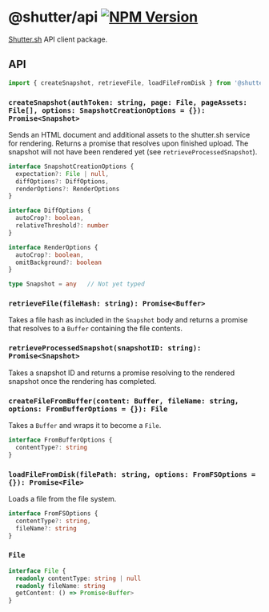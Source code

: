 # @shutter/api [![NPM Version](https://img.shields.io/npm/v/@shutter/api.svg)](https://www.npmjs.com/package/@shutter/api)

[Shutter.sh](https://shutter.sh/) API client package.

## API

```ts
import { createSnapshot, retrieveFile, loadFileFromDisk } from '@shutter/api'
```

### `createSnapshot(authToken: string, page: File, pageAssets: File[], options: SnapshotCreationOptions = {}): Promise<Snapshot>`

Sends an HTML document and additional assets to the shutter.sh service for rendering. Returns a promise that resolves upon finished upload. The snapshot will not have been rendered yet (see `retrieveProcessedSnapshot`).

```ts
interface SnapshotCreationOptions {
  expectation?: File | null,
  diffOptions?: DiffOptions,
  renderOptions?: RenderOptions
}

interface DiffOptions {
  autoCrop?: boolean,
  relativeThreshold?: number
}

interface RenderOptions {
  autoCrop?: boolean,
  omitBackground?: boolean
}

type Snapshot = any   // Not yet typed
```

### `retrieveFile(fileHash: string): Promise<Buffer>`

Takes a file hash as included in the `Snapshot` body and returns a promise that resolves to a `Buffer` containing the file contents.

### `retrieveProcessedSnapshot(snapshotID: string): Promise<Snapshot>`

Takes a snapshot ID and returns a promise resolving to the rendered snapshot once the rendering has completed.

### `createFileFromBuffer(content: Buffer, fileName: string, options: FromBufferOptions = {}): File`

Takes a `Buffer` and wraps it to become a `File`.

```ts
interface FromBufferOptions {
  contentType?: string
}
```

### `loadFileFromDisk(filePath: string, options: FromFSOptions = {}): Promise<File>`

Loads a file from the file system.

```ts
interface FromFSOptions {
  contentType?: string,
  fileName?: string
}
```

### `File`

```ts
interface File {
  readonly contentType: string | null
  readonly fileName: string
  getContent: () => Promise<Buffer>
}
```
